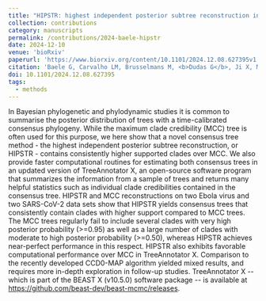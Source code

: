 ```yaml
---
title: "HIPSTR: highest independent posterior subtree reconstruction in TreeAnnotator X"
collection: contributions
category: manuscripts
permalink: /contributions/2024-baele-hipstr
date: 2024-12-10
venue: 'bioRxiv'
paperurl: 'https://www.biorxiv.org/content/10.1101/2024.12.08.627395v1'
citation: 'Baele G, Carvalho LM, Brusselmans M, <b>Dudas G</b>, Ji X, McCrone JT, Lemey P, Suchard M, Rambaut A, 2024. &quot;HIPSTR: highest independent posterior subtree reconstruction in TreeAnnotator X&quot;. <i>bioRxiv</i> 2024.12.08.627395.'
doi: 10.1101/2024.12.08.627395
tags:
  - methods
---
```



In Bayesian phylogenetic and phylodynamic studies it is common to summarise the posterior distribution of trees with a time-calibrated consensus phylogeny. 
While the maximum clade credibility (MCC) tree is often used for this purpose, we here show that a novel consensus tree method - the highest independent posterior subtree reconstruction, or HIPSTR - contains consistently higher supported clades over MCC. 
We also provide faster computational routines for estimating both consensus trees in an updated version of TreeAnnotator X, an open-source software program that summarizes the information from a sample of trees and returns many helpful statistics such as individual clade credibilities contained in the consensus tree. 
HIPSTR and MCC reconstructions on two Ebola virus and two SARS-CoV-2 data sets show that HIPSTR yields consensus trees that consistently contain clades with higher support compared to MCC trees. 
The MCC trees regularly fail to include several clades with very high posterior probability (>=0.95) as well as a large number of clades with moderate to high posterior probability (>=0.50), whereas HIPSTR achieves near-perfect performance in this respect. 
HIPSTR also exhibits favorable computational performance over MCC in TreeAnnotator X. 
Comparison to the recently developed CCD0-MAP algorithm yielded mixed results, and requires more in-depth exploration in follow-up studies. 
TreeAnnotator X -- which is part of the BEAST X (v10.5.0) software package -- is available at https://github.com/beast-dev/beast-mcmc/releases.